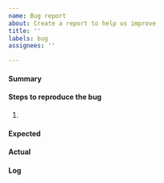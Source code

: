 ```yaml
---
name: Bug report
about: Create a report to help us improve
title: ''
labels: bug
assignees: ''

---
```


#### Summary
<!-- 버그 내용을 1 ~ 2 줄 이내로 요약하여 작성하세요 -->


#### Steps to reproduce the bug
<!-- 어떻게 해당 버그를 다시 발생시킬 수 있는지 단계 별로 작성하세요 -->
1. 

#### Expected
<!-- 원래 기대한 결과를 작성하세요 -->


#### Actual
<!-- 실제 결과를 작성하세요 -->


#### Log
<!-- 관련 로그를 넣어주세요 -->
```

```
